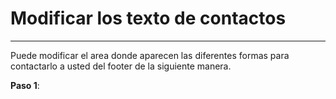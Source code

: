 # Modificar los texto de contactos
---
Puede modificar el area donde aparecen las diferentes formas para contactarlo a usted del footer de la siguiente manera.

**Paso 1**: